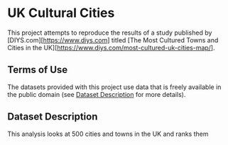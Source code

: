 # UK Cultural Cities
This project attempts to reproduce the results of a study published by [DIYS.com][https://www.diys.com] titled [The Most Cultured Towns and Cities in the UK][https://www.diys.com/most-cultured-uk-cities-map/].

## Terms of Use
The datasets provided with this project use data that is freely available in the public domain (see [Dataset Description](#dataset-description) for more details).

## Dataset Description
This analysis looks at 500 cities and towns in the UK and ranks them